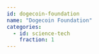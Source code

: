 ```yaml
---
id: dogecoin-foundation
name: "Dogecoin Foundation"
categories:
  - id: science-tech
    fraction: 1
--- 
```

